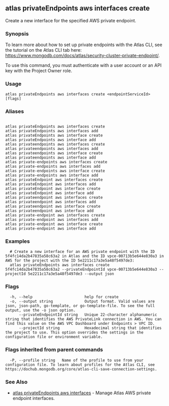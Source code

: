 ## atlas privateEndpoints aws interfaces create

Create a new interface for the specified AWS private endpoint.


### Synopsis

To learn more about how to set up private endpoints with the Atlas CLI, see the tutorial on the Atlas CLI tab here: https://www.mongodb.com/docs/atlas/security-cluster-private-endpoint/.

To use this command, you must authenticate with a user account or an API key with the Project Owner role.


### Usage
```
atlas privateEndpoints aws interfaces create <endpointServiceId> [flags]
```

### Aliases
```

atlas privateEndpoints aws interfaces create
atlas privateEndpoints aws interfaces add
atlas privateEndpoints aws interface create
atlas privateEndpoints aws interface add
atlas privateendpoints aws interfaces create
atlas privateendpoints aws interfaces add
atlas privateendpoints aws interface create
atlas privateendpoints aws interface add
atlas private-endpoints aws interfaces create
atlas private-endpoints aws interfaces add
atlas private-endpoints aws interface create
atlas private-endpoints aws interface add
atlas privateEndpoint aws interfaces create
atlas privateEndpoint aws interfaces add
atlas privateEndpoint aws interface create
atlas privateEndpoint aws interface add
atlas privateendpoint aws interfaces create
atlas privateendpoint aws interfaces add
atlas privateendpoint aws interface create
atlas privateendpoint aws interface add
atlas private-endpoint aws interfaces create
atlas private-endpoint aws interfaces add
atlas private-endpoint aws interface create
atlas private-endpoint aws interface add
```

### Examples

```
  # Create a new interface for an AWS private endpoint with the ID 5f4fc14da2b47835a58c63a2 in Atlas and the ID vpce-00713b5e644e830a3 in AWS for the project with the ID 5e2211c17a3e5a48f5497de3:
  atlas privateEndpoints aws interfaces create 5f4fc14da2b47835a58c63a2 --privateEndpointId vpce-00713b5e644e830a3 --projectId 5e2211c17a3e5a48f5497de3 --output json
```


### Flags

```
  -h, --help                       help for create
  -o, --output string              Output format. Valid values are json, json-path, go-template, or go-template-file. To see the full output, use the -o json option.
      --privateEndpointId string   Unique 22-character alphanumeric string that identifies the AWS PrivateLink connection in AWS. You can find this value on the AWS VPC Dashboard under Endpoints > VPC ID.
      --projectId string           Hexadecimal string that identifies the project to use. This option overrides the settings in the configuration file or environment variable.

```


### Flags inherited from parent commands

```
  -P, --profile string   Name of the profile to use from your configuration file. To learn about profiles for the Atlas CLI, see https://dochub.mongodb.org/core/atlas-cli-save-connection-settings.

```

### See Also


* [atlas privateEndpoints aws interfaces](atlas_privateEndpoints_aws_interfaces.md)	- Manage Atlas AWS private endpoint interfaces.



